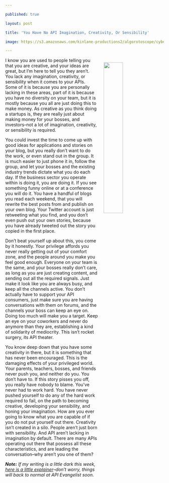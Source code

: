 ---
published: true
layout: post
title: 'You Have No API Imagination, Creativity, Or Sensibility'
image: https://s3.amazonaws.com/kinlane-productions2/algorotoscope/cyber-api-description-wars/mosaic-face_internet_numbers.jpg
---

<p><img src="https://s3.amazonaws.com/kinlane-productions2/algorotoscope/cyber-api-description-wars/mosaic-face_internet_numbers.jpg" align="right" width="35%" style="padding: 15px;" />
<p>I know you are used to people telling you that you are creative, and your ideas are great, but I’m here to tell you they aren’t. You lack any imagination, creativity, or sensibility when it comes to your APIs. Some of it is because you are personally lacking in these areas, part of it is because you have no diversity on your team, but it is mostly because you all are just doing this to make money. As creative as you think doing a startups is, they are really just about making money for your bosses, and investors–not a lot of imagination, creativity, or sensibility is required.

<p>You could invest the time to come up with good ideas for applications and stories on your blog, but you really don’t want to do the work, or even stand out in the group. It is much easier to just phone it in, follow the group, and let your bosses and the existing industry trends dictate what you do each day. If the business sector you operate within is doing it, you are doing it. If you see something funny online or at a conference you will do it. You have a handful of blogs you read each weekend, that you will rewrite the best posts from and publish on your own blog. Your Twitter account is just retweeting what you find, and you don’t even push out your own stories, because you have already tweeted out the story you copied in the first place.

<p>Don’t beat yourself up about this, you come by it honestly. Your privilege affords you never really getting out of your comfort zone, and the people around you make you feel good enough. Everyone on  your team is the same, and your bosses really don’t care, as long as you are just creating content, and sending out all the required signals. Just make it look like you are always busy, and keep all the channels active. You don’t actually have to support your API consumers, just make sure you are having conversations with them on forums, and the channels your boss can keep an eye on. Doing too much will make you a target. Keep an eye on your coworkers and never do anymore than they are, establishing a kind of solidarity of mediocrity. This isn’t rocket surgery, its API theater.

<p>You know deep down that you have some creativity in there, but it is something that has never been encouraged. This is the damaging effects of your privileged world. Your parents, teachers, bosses, and friends never push you, and neither do you. You don’t have to. If this story pisses you off, you really have nobody to blame. You’ve never had to work hard. You have never pushed yourself to do any of the hard work required to fail, on the path to becoming creative, developing your sensibility, and honing your imagination. How are you ever going to know what you are capable of if you do not put yourself out there. Creativity isn’t created in a silo. People aren’t just born with sensibility. And API aren’t lacking in imagination by default. There are many APIs operating out there that possess all these characteristics, and are leading the conversation–why aren’t you one of them?

<p><em><strong>Note:</strong> If my writing is a little dark this week, <a href="http://apievangelist.com/2017/08/28/api-rant-vs-api-research/">here is a little explainer</a>–don’t worry, things will back to normal at API Evangelist soon.</em>


